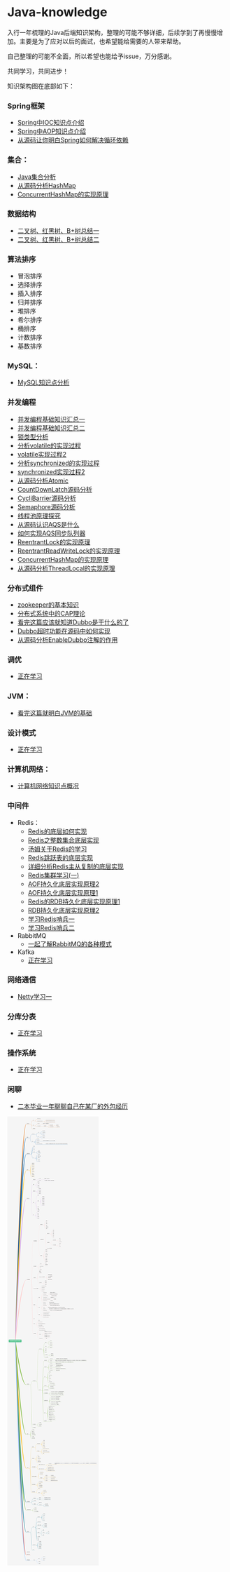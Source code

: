 # Java-knowledge

 入行一年梳理的Java后端知识架构，整理的可能不够详细，后续学到了再慢慢增加。主要是为了应对以后的面试，也希望能给需要的人带来帮助。
 
 自己整理的可能不全面，所以希望也能给予issue，万分感谢。
 
 共同学习，共同进步！

知识架构图在底部如下：
 
 
 
### Spring框架
 - [Spring中IOC知识点介绍](https://mp.weixin.qq.com/s?__biz=MzI5NTk0MDkwNA==&mid=2247483703&idx=1&sn=c409488c95870d367162923075fed2cc&chksm=ec4aa770db3d2e6652c0c77cdf26a37dc6ea2a2486020ab9b632ec82f4bc0fa2c40290ffa396&scene=126&sessionid=1595328353&key=de438a290b06e75a5e8ee474df644893b6e0dcb29e2b34dc49617ea5d5adcbbf6af01f91a947036fe9805bb6b1ffb1a8d31982f7bc4f6f404231a20db9d0d29bb8aa2114159a01452bba955d137607cf&ascene=1&uin=MzU1MjE3NTAy&devicetype=Windows+10+x64&version=62090529&lang=zh_CN&exportkey=AeOFXcRKpXW5Blt9JlAJT2s%3D&pass_ticket=%2FJDJX3%2FxUFIRv8nz2s3qp6eYjByCRxZIquJcbqP%2Bv1Qq3X92dpF8p6Rl6QM1QGL4)
 - [Spring中AOP知识点介绍](https://mp.weixin.qq.com/s?__biz=MzI5NTk0MDkwNA==&mid=2247483666&idx=1&sn=488079b58f2387ee45b18f451eddb648&chksm=ec4aa755db3d2e43531e9a2ba4cc0ce64344c7bf9843dcea1613694db2fdaee4358b36f16b9c&token=200295296&lang=zh_CN#rd)
 - [从源码让你明白Spring如何解决循环依赖](https://blog.csdn.net/qq_40126996/article/details/107520514)
 
### 集合：
 - [Java集合分析](https://blog.csdn.net/qq_40126996/article/details/106063070)
 - [从源码分析HashMap](https://mp.weixin.qq.com/s?__biz=MzI5NTk0MDkwNA==&mid=2247483654&idx=1&sn=81f376bd85b103bf2493782ba08ce142&chksm=ec4aa741db3d2e572d04a2558d103be075e2f14cb039920857f17b0326ac7ff8841a794c63df&token=274586212&lang=zh_CN#rd)
 - [ConcurrentHashMap的实现原理](https://blog.csdn.net/qq_40126996/article/details/105280871)
### 数据结构
 - [二叉树、红黑树、B+树总结一](https://blog.csdn.net/qq_40126996/article/details/105318125)
 - [二叉树、红黑树、B+树总结二](https://blog.csdn.net/qq_40126996/article/details/105326814)
### 算法排序
 - 冒泡排序
 - 选择排序
 - 插入排序
 - 归并排序
 - 堆排序
 - 希尔排序
 - 桶排序
 - 计数排序
 - 基数排序
### MySQL：
  - [MySQL知识点分析](https://blog.csdn.net/qq_40126996/article/details/106129661)
### 并发编程
  - [并发编程基础知识汇总一](https://blog.csdn.net/qq_40126996/article/details/106044854)
  - [并发编程基础知识汇总二](https://blog.csdn.net/qq_40126996/article/details/106365971)
  - [锁类型分析](https://blog.csdn.net/qq_40126996/article/details/106462839)
  - [分析volatile的实现过程](https://blog.csdn.net/qq_40126996/article/details/106365971)
  - [volatile实现过程2](https://blog.csdn.net/qq_40126996/article/details/106201978)
  - [分析synchronized的实现过程](https://blog.csdn.net/qq_40126996/article/details/106365971)
  - [synchronized实现过程2](https://blog.csdn.net/qq_40126996/article/details/106201978)
  - [从源码分析Atomic](https://blog.csdn.net/qq_40126996/article/details/107169176)
  - [CountDownLatch源码分析](https://blog.csdn.net/qq_40126996/article/details/107030573)
  - [CycliBarrier源码分析](https://blog.csdn.net/qq_40126996/article/details/107052600)
  - [Semaphore源码分析](https://blog.csdn.net/qq_40126996/article/details/107095239)
  - [线程池原理探究](https://mp.weixin.qq.com/s?__biz=MzI5NTk0MDkwNA==&mid=2247483682&idx=1&sn=97995d6169c00fd584da68d0363f3484&chksm=ec4aa765db3d2e7393e66cb660ef944fb33770600ec8b438ce2edc73da7f7731899ca6ecdb35&token=274586212&lang=zh_CN#rd)
  - [从源码认识AQS是什么](https://blog.csdn.net/qq_40126996/article/details/106607101)
  - [如何实现AQS同步队列器](https://blog.csdn.net/qq_40126996/article/details/106629938)
  - [ReentrantLock的实现原理](https://blog.csdn.net/qq_40126996/article/details/106751735)
  - [ReentrantReadWriteLock的实现原理](https://blog.csdn.net/qq_40126996/article/details/106819495)
  - [ConcurrentHashMap的实现原理](https://blog.csdn.net/qq_40126996/article/details/105280871)
  - [从源码分析ThreadLocal的实现原理](https://mp.weixin.qq.com/s?__biz=MzI5NTk0MDkwNA==&mid=2247483808&idx=1&sn=5ed254f8965a7144000a4e2562f59913&chksm=ec4aa7e7db3d2ef14cba18744367bc92edbd085cf1bc6213cbc66ea8f2bbf52e7345d5733c6d&scene=126&sessionid=1597987967&key=de438a290b06e75a070edf8cc52a0095a1794eac17027b9c3f8e548bbce8fdf285bf827c2876c28433a41ebf7d1a16784f66a4eda2cb1ca3897dd8f41e68e597a61bbdd23ea4de64696309461f011e86ecd709ed574e985b166544fec82f9060d229e416e4a23eed62d710572b3fab28198f2657cd19f27e383ca407129d5841&ascene=1&uin=MzU1MjE3NTAy&devicetype=Windows+10+x64&version=62090529&lang=zh_CN&exportkey=AdV2oI2ZM%2BvL2FdD%2BJJS1ic%3D&pass_ticket=RP9J1IEXoAQni4Q4ZAkMBsH%2FHHVmMKVZ6OwtT45KMv%2FuSk14nYqZKYmYnpdQjOun)
### 分布式组件
   - [zookeeper的基本知识](https://www.yuque.com/chentangmu/qxrf1r/hoqnve)
   - [分布式系统中的CAP理论](https://mp.weixin.qq.com/s?__biz=MzI5NTk0MDkwNA==&mid=2247483907&idx=1&sn=13221235bcd83658e4e8a77af5ab5b28&chksm=ec4aa444db3d2d5232aaa03dc767b1ce740cef12e5d8296c5462c7aaf976d9251f67f5687ccd&scene=126&sessionid=1597987955&key=644b115416bee241adae9bd07ffb7d94f9acee21de1a3e24fbcfd265f185c582cb94c101cb32365ac31b64a5c7e0324c7958140b8254eb385f259029bbc410646f1788c374f251ef2a462de04123f22c4d2ef9cd0a645e475ae565b755fe614551475bf9518ae83b92ec6eeeb82ca3ab157e8fa4a957d7bd92c81bf7398dd99c&ascene=1&uin=MzU1MjE3NTAy&devicetype=Windows+10+x64&version=62090529&lang=zh_CN&exportkey=AcQeKi%2FZMFzCNxBuXU2l%2BwU%3D&pass_ticket=RP9J1IEXoAQni4Q4ZAkMBsH%2FHHVmMKVZ6OwtT45KMv%2FuSk14nYqZKYmYnpdQjOun)
   - [看完这篇应该就知道Dubbo是干什么的了](https://blog.csdn.net/qq_40126996/article/details/107380042)
   - [Dubbo超时功能在源码中如何实现](https://blog.csdn.net/qq_40126996/article/details/106397934)
   - [从源码分析EnableDubbo注解的作用](https://blog.csdn.net/qq_40126996/article/details/105919675)
### 调优  
   - [正在学习]() 
### JVM：
   - [看完这篇就明白JVM的基础](https://mp.weixin.qq.com/s?__biz=MzI5NTk0MDkwNA==&mid=2247483895&idx=1&sn=35f4831300458bacd5fc6d16fe6cdc82&chksm=ec4aa7b0db3d2ea6f503e361a3fa3dc1e5b6fc167c1b5cd0acca7f61e1d015139723cb384a60&scene=126&sessionid=1597987955&key=892b62220735b7b91d00b793dd594cdc0e19d81308584f08765295b2f52b2089f5a9d4b0fe0d4ff62ebe335a8fa20ea1c87d14d0a0669c3164f96d11b1538501c873bed73201b7fb7960f7f75e874b55e28421f861f699f21be0973e4f0f4334dcecc726f4bb987f263597ef0b3db4da1f8007f4c99d8ef699226df056df3c63&ascene=1&uin=MzU1MjE3NTAy&devicetype=Windows+10+x64&version=62090529&lang=zh_CN&exportkey=Ae4yUKYOvtJcYIS6HoC4neQ%3D&pass_ticket=RP9J1IEXoAQni4Q4ZAkMBsH%2FHHVmMKVZ6OwtT45KMv%2FuSk14nYqZKYmYnpdQjOun)  
 ### 设计模式
   - [正在学习]() 
 ### 计算机网络：
   - [计算机网络知识点概况](https://blog.csdn.net/qq_40126996/article/details/106223672) 
 ### 中间件
   - Redis：
     - [Redis的底层如何实现](https://blog.csdn.net/qq_40126996/article/details/107249687)
     - [Redis之整数集合底层实现](https://www.yuque.com/chentangmu/ffak1c/boaf6z)
     - [汤姆关于Redis的学习](https://blog.csdn.net/qq_40126996/article/details/106008490)
     - [Redis跳跃表的底层实现](https://mp.weixin.qq.com/s/9MfeyQ5t-053y6RjsiI0mQ)
     - [详细分析Redis主从复制的底层实现](https://mp.weixin.qq.com/s?__biz=MzI5NTk0MDkwNA==&mid=2247483799&idx=1&sn=4fae54f520b490d49113f5b661f32dcc&chksm=ec4aa7d0db3d2ec6b26485ba356346fa7ab8794d0318b5e7cc7871544e8be6393fb741a68cad&scene=126&sessionid=1597987967&key=80efbdacc232da718edf33074cb7083750941435bc035c69f3ccc804d1ea7663e3c35d102deaa2a4203e637ffdba0e3249391557e48049634e022ec95191214eeafb8fe1dde7f87cd1fd3610b2a0317768b99ed8c00488373f3aec1ad1f98f24c0a7118eccb69b8b4c02cd16f24f0a9f2c7eff0350d8e4a8df573f7cee106e9b&ascene=1&uin=MzU1MjE3NTAy&devicetype=Windows+10+x64&version=62090529&lang=zh_CN&exportkey=AfCPjCL8Bf0uYwNoQHfubus%3D&pass_ticket=RP9J1IEXoAQni4Q4ZAkMBsH%2FHHVmMKVZ6OwtT45KMv%2FuSk14nYqZKYmYnpdQjOun)
     - [Redis集群学习(一)](https://mp.weixin.qq.com/s?__biz=MzI5NTk0MDkwNA==&mid=2247483996&idx=1&sn=868e0a521d6112f1d4b3596a75deda7d&chksm=ec4aa41bdb3d2d0d50f804cf303f7e0375a45290f233c08497d5a9697550055a003f96932759&scene=126&sessionid=1597987955&key=892b62220735b7b97c3fc05429c4345fc88889712fcaca8b99499588dca283ce2d784e408f3e1934435a770f48973758ca4d4c5c60475428f4536e2d7c4c0c8d494cea92453dc9ddbedf44fc51080bdfe3b1c8e920ce4d34d11b382651416aed2261132a29213540848f6f0653126502d44a060ecea620ab83b4440c34b66ee8&ascene=1&uin=MzU1MjE3NTAy&devicetype=Windows+10+x64&version=62090529&lang=zh_CN&exportkey=AegO89A2X1LlpcuLL8Eb4HM%3D&pass_ticket=RP9J1IEXoAQni4Q4ZAkMBsH%2FHHVmMKVZ6OwtT45KMv%2FuSk14nYqZKYmYnpdQjOun)
      - [AOF持久化底层实现原理2](https://mp.weixin.qq.com/s?__biz=MzI5NTk0MDkwNA==&mid=2247483786&idx=1&sn=fa09eb9ac5f02442f1211c0ff10cf154&chksm=ec4aa7cddb3d2edba428ce5e207e86f0941135d5009859ee469666506155af07936774f01040&scene=126&sessionid=1596550285&key=80efbdacc232da715cf3fdb91b782f1209a6ec68bc08e86e222213b9d2db8c29479fa993a199b327b965dcedd2fe2eeb81215c8e038c24acf6d4cdd2759e39e86fa023e6fb9e3a79c1f8d421336600b7&ascene=1&uin=MzU1MjE3NTAy&devicetype=Windows+10+x64&version=62090529&lang=zh_CN&exportkey=AWDDS9mkfLTbpvZt8VS5VRI%3D&pass_ticket=q7BwXqHZCbXKl%2BSWBLT9qNF7nhcOVYyPt5GteIPRS1SbxV606gG7TCvpcV1Dwhb8)
      - [AOF持久化底层实现原理1](https://mp.weixin.qq.com/s?__biz=MzI5NTk0MDkwNA==&mid=2247483781&idx=1&sn=69809cf7885f4ca01ae0d963b30fe460&chksm=ec4aa7c2db3d2ed4d2a6c54221608bd4563d0640ad1c2106ab605afb5b505d7eb4ba6e59b8a3&scene=126&sessionid=1596550285&key=f4e53e261e827f633d986f8198da41369847ebc54fa1b401b273310e65878e0c90eb7e5685902bce1a44de4e764fcbac5b0875476d72668cd89f89dbc4d9a0126be57fba4843baf04ab142d4d7a28ffd&ascene=1&uin=MzU1MjE3NTAy&devicetype=Windows+10+x64&version=62090529&lang=zh_CN&exportkey=Af1FKzEB1czooWp6ORZ0GFQ%3D&pass_ticket=q7BwXqHZCbXKl%2BSWBLT9qNF7nhcOVYyPt5GteIPRS1SbxV606gG7TCvpcV1Dwhb8)
     - [Redis的RDB持久化底层实现原理1](https://www.yuque.com/chentangmu/ffak1c/ewmtl5)
     - [RDB持久化底层实现原理2](https://mp.weixin.qq.com/s?__biz=MzI5NTk0MDkwNA==&mid=2247483777&idx=1&sn=cb9433024110519ae51dfbdd6c5f059d&chksm=ec4aa7c6db3d2ed09d3351226c16cd7b0f9cd7d4947fb0c7d5ffb29dffb7097c49cba4579d3b&scene=126&sessionid=1596550285&key=de438a290b06e75a48a56f8a4d2abdd0dbcf950696533addc673cb50639f58bc581dda8ee27bdec2e53d36d29019695bdea6fac99278aa680ae92e5d7182776d992c81aa5ab0779301d3074a58ed51f2&ascene=1&uin=MzU1MjE3NTAy&devicetype=Windows+10+x64&version=62090529&lang=zh_CN&exportkey=ASawvmTloVMm4cKOLUssfMA%3D&pass_ticket=q7BwXqHZCbXKl%2BSWBLT9qNF7nhcOVYyPt5GteIPRS1SbxV606gG7TCvpcV1Dwhb8)
      - [学习Redis哨兵一](https://mp.weixin.qq.com/s?__biz=MzI5NTk0MDkwNA==&mid=2247483816&idx=1&sn=a9ad123435d7d7a740c89e8645cbfc80&chksm=ec4aa7efdb3d2ef93cd4c7be4426d250c1c1ad99c86906fc3f3b03bec80d140bc81864f35acb&scene=126&sessionid=1597987967&key=f4e53e261e827f63dcf9e4d42da6bcb6bfc7938992bfa29a42d94ac161b596acd7be80848e690ddf9c2caeda490b4512a595e264c24671a691497110a9a58c838ee452f83f18bb94e9b045df15f20c81c3cf7277c20887375a78bd061cc13cd0ce5b7f94d3e3a32c3013c7436ec0be1e999e564267f3094ebbeaf7aa1394133f&ascene=1&uin=MzU1MjE3NTAy&devicetype=Windows+10+x64&version=62090529&lang=zh_CN&exportkey=AQXhDoZWwFB6u%2BKBmd8zIqQ%3D&pass_ticket=RP9J1IEXoAQni4Q4ZAkMBsH%2FHHVmMKVZ6OwtT45KMv%2FuSk14nYqZKYmYnpdQjOun)
      - [学习Redis哨兵二](https://mp.weixin.qq.com/s?__biz=MzI5NTk0MDkwNA==&mid=2247483974&idx=1&sn=4dc6099469279abb6af35cff46fd295c&chksm=ec4aa401db3d2d1753e43e372b0d9a38945173846f3767226867de284f60b2a48976c3952d0d&scene=126&sessionid=1597987955&key=f4e53e261e827f6390cc0b9c3e5518bad91706f395860b7515817b63962097dcc62fd78c16b1f8e869b0627b86710a9ee310a6674958d12f57a88c697874659d55d02e3e170749f17223f5e85e4af1d968768f2ac79cbf9391ec064f0c3383f95ed6c5610dba35c8fafb8fe89b2b3d7aaf0228d8f92a6f7ce686e1f6a37a0b5a&ascene=1&uin=MzU1MjE3NTAy&devicetype=Windows+10+x64&version=62090529&lang=zh_CN&exportkey=AeiDkSGNoj7riH7FQelSV%2Fs%3D&pass_ticket=RP9J1IEXoAQni4Q4ZAkMBsH%2FHHVmMKVZ6OwtT45KMv%2FuSk14nYqZKYmYnpdQjOun)
   - RabbitMQ
     - [一起了解RabbitMQ的各种模式](https://blog.csdn.net/qq_40126996/article/details/104348576)
   - Kafka
     - [正在学习]() 
   
 ### 网络通信
   - [Netty学习一](https://mp.weixin.qq.com/s?__biz=MzI5NTk0MDkwNA==&mid=2247483874&idx=1&sn=6267546a056f62b2bea3631183a537fc&chksm=ec4aa7a5db3d2eb3c1a2f4d50f25f17bbda4c37839163758cef5ccbfa274cd3f9928e8cbf005&scene=126&sessionid=1597987955&key=644b115416bee241d5fc790d5131969bc77adfccd883b655fb9c75ab8c776e15eb70d79ba0b168c3119db762885ac1c1f61d2e2e337b94264c813756c730a6f53bf83edc9c50f98a1b60ac7f294616cbc7244eace68756969814ab5feb27eed21bb87885f981a480be25da4f1685f33edcf04ce56cee1234d09ed2d3d7382f73&ascene=1&uin=MzU1MjE3NTAy&devicetype=Windows+10+x64&version=62090529&lang=zh_CN&exportkey=AeJp3AI4FqnhC4enRx6NGOE%3D&pass_ticket=RP9J1IEXoAQni4Q4ZAkMBsH%2FHHVmMKVZ6OwtT45KMv%2FuSk14nYqZKYmYnpdQjOun)
 ### 分库分表
   - [正在学习]() 
 ### 操作系统
   - [正在学习]() 
 ### 闲聊
  - [二本毕业一年聊聊自己在某厂的外包经历](https://mp.weixin.qq.com/s?__biz=MzI5NTk0MDkwNA==&mid=2247483924&idx=1&sn=6d368e6f495f089a944ad88b28c946e2&chksm=ec4aa453db3d2d4564aeadd97dcd4d63dc07b12a6c26e7a1cfc4f8888a4b63d9fa8ccb1ea305&scene=126&sessionid=1597987955&key=de438a290b06e75a352433a66ad67c731a1256e128d6b775330f8f1e8247fcafc7ad3c24ba1021ef06e22b8fa9621c41a17ee283a13899d703bb92ff3a7e50714f4baa796eae48f01a5d59b15a99cc05208f9ed28312d48fc30010295c1f75f55f7ee176a39645978843f03e9cac5b0839463f5eb87fa349b40e65cbc11935a5&ascene=1&uin=MzU1MjE3NTAy&devicetype=Windows+10+x64&version=62090529&lang=zh_CN&exportkey=AYdbRaHCbglz9Q8eQEeysk8%3D&pass_ticket=RP9J1IEXoAQni4Q4ZAkMBsH%2FHHVmMKVZ6OwtT45KMv%2FuSk14nYqZKYmYnpdQjOun)


 ![Image text](https://github.com/linglongchen/Java-knowledge/blob/master/image/%E5%90%8E%E7%AB%AF%E7%9F%A5%E8%AF%86%E6%9E%B6%E6%9E%84.png)


